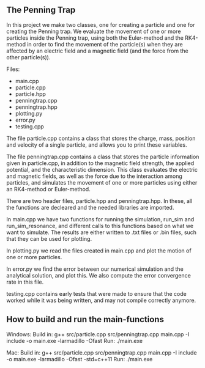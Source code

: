 The Penning Trap
--------------------------------------------

In this project we make two classes, one for creating a particle and one for creating the Penning trap. We evaluate the movement of one or more particles inside the Penning trap, using both the Euler-method and the RK4-method in order to find the movement of the particle(s) when they are affected by an electric field and a magnetic field (and the force from the other particle(s)). 

Files:
- main.cpp
- particle.cpp
- particle.hpp
- penningtrap.cpp
- penningtrap.hpp
- plotting.py
- error.py
- testing.cpp


The file particle.cpp contains a class that stores the charge, mass, position and velocity of a single particle, and allows you to print these variables. 

The file penningtrap.cpp contains a class that stores the particle information given in particle.cpp, in addition to the magnetic field strength, the applied potential, and the characteristic dimension. This class evaluates the electric and magnetic fields, as well as the force due to the interaction among particles, and simulates the movement of one or more particles using either an RK4-method or Euler-method. 

There are two header files, particle.hpp and penningtrap.hpp. In these, all the functions are decleared and the needed libraries are imported. 

In main.cpp we have two functions for running the simulation, run_sim and run_sim_resonance, and different calls to this functions based on what we want to simulate. The results are either written to .txt files or .bin files, such that they can be used for plotting. 

In plotting.py we read the files created in main.cpp and plot the motion of one or more particles. 

In error.py we find the error between our numerical simulation and the analytical solution, and plot this. We also compute the error convergence rate in this file. 

testing.cpp contains early tests that were made to ensure that the code worked while it was being written, and may not compile correctly anymore. 



How to build and run the main-functions
----------------------------------------
Windows: 
Build in: g++ src/particle.cpp src/penningtrap.cpp main.cpp -I include -o main.exe -larmadillo -Ofast
Run: ./main.exe

Mac: 
Build in: g++ src/particle.cpp src/penningtrap.cpp main.cpp -I include -o main.exe -larmadillo -Ofast -std=c++11
Run: ./main.exe
